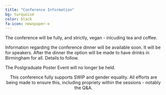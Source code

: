 ```yaml
---
title: "Conference Information"
bg: turquoise
color: black
fa-icon: newspaper-o
---
```


The conference will be fully, and strictly, vegan - inlcuding tea and coffee.

Information regarding the conference dinner will be available soon. It will be for speakers. After the dinner the option will be made to have drinks in Birmingham for all. Details to follow.

The Postgraduate Poster Event will no longer be held.


<center>This conference fully supports SWIP and gender equality. All efforts are being made to ensure this, including propriety within the sessions - notably the Q&A.</center>
<br />


